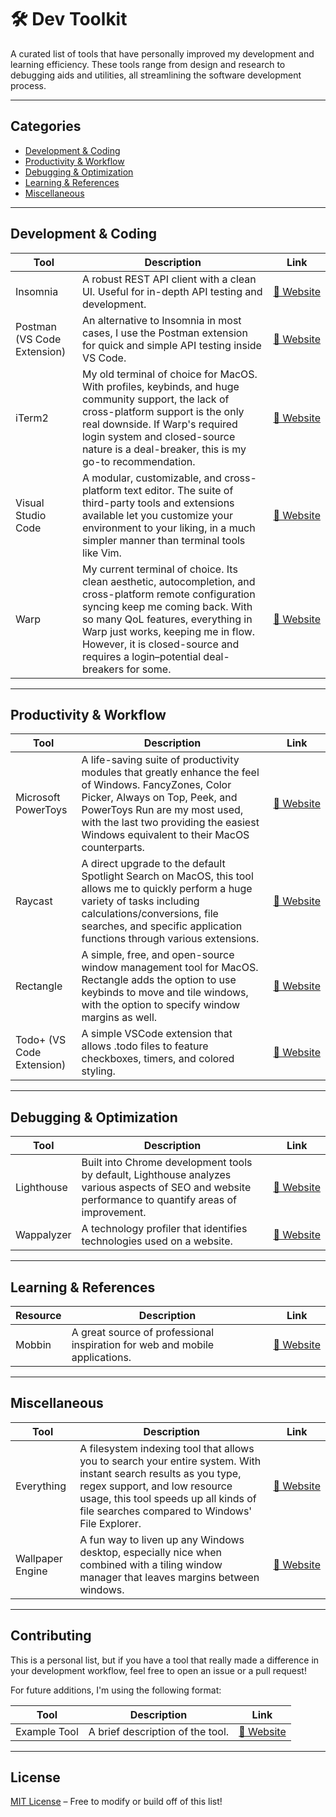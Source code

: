 # 🛠️ Dev Toolkit 
A curated list of tools that have personally improved my development and learning efficiency. These tools range from design and research to debugging aids and utilities, all streamlining the software development process.

---

## Categories  

- [Development & Coding](#development--coding)  
- [Productivity & Workflow](#productivity--workflow)  
- [Debugging & Optimization](#debugging--optimization)  
- [Learning & References](#learning--references)  
- [Miscellaneous](#miscellaneous)  

---

## Development & Coding  

| Tool | Description | Link |  
|------|------------|------|  
| Insomnia | A robust REST API client with a clean UI. Useful for in-depth API testing and development. | [🔗&nbsp;Website](https://example.com) |  
| Postman (VS Code Extension) | An alternative to Insomnia in most cases, I use the Postman extension for quick and simple API testing inside VS Code. | [🔗&nbsp;Website](https://marketplace.visualstudio.com/items?itemName=Postman.postman-for-vscode) |
| iTerm2 | My old terminal of choice for MacOS. With profiles, keybinds, and huge community support, the lack of cross-platform support is the only real downside. If Warp's required login system and closed-source nature is a deal-breaker, this is my go-to recommendation. | [🔗&nbsp;Website](https://iterm2.com/) |
| Visual Studio Code | A modular, customizable, and cross-platform text editor. The suite of third-party tools and extensions available let you customize your environment to your liking, in a much simpler manner than terminal tools like Vim. | [🔗&nbsp;Website](https://code.visualstudio.com/) |
| Warp | My current terminal of choice. Its clean aesthetic, autocompletion, and cross-platform remote configuration syncing keep me coming back. With so many QoL features, everything in Warp just works, keeping me in flow. However, it is closed-source and requires a login–potential deal-breakers for some. | [🔗&nbsp;Website](https://www.warp.dev/) |

---

## Productivity & Workflow  

| Tool | Description | Link |  
|------|------------|------|  
| Microsoft PowerToys | A life-saving suite of productivity modules that greatly enhance the feel of Windows. FancyZones, Color Picker, Always on Top, Peek, and PowerToys Run are my most used, with the last two providing the easiest Windows equivalent to their MacOS counterparts. | [🔗&nbsp;Website](https://learn.microsoft.com/en-us/windows/powertoys/) |
| Raycast | A direct upgrade to the default Spotlight Search on MacOS, this tool allows me to quickly perform a huge variety of tasks including calculations/conversions, file searches, and specific application functions through various extensions. | [🔗&nbsp;Website](https://www.raycast.com/) |
| Rectangle | A simple, free, and open-source window management tool for MacOS. Rectangle adds the option to use keybinds to move and tile windows, with the option to specify window margins as well. | [🔗&nbsp;Website](https://rectangleapp.com/) |
| Todo+ (VS Code Extension) | A simple VSCode extension that allows .todo files to feature checkboxes, timers, and colored styling. | [🔗&nbsp;Website](https://marketplace.visualstudio.com/items?itemName=fabiospampinato.vscode-todo-plus) |  

---

## Debugging & Optimization  

| Tool | Description | Link |  
|------|------------|------|  
| Lighthouse | Built into Chrome development tools by default, Lighthouse analyzes various aspects of SEO and website performance to quantify areas of improvement. | [🔗&nbsp;Website](https://chromewebstore.google.com/detail/Lighthouse/blipmdconlkpinefehnmjammfjpmpbjk) |
| Wappalyzer | A technology profiler that identifies technologies used on a website. | [🔗&nbsp;Website](https://www.wappalyzer.com/) |  

---

## Learning & References  

| Resource | Description | Link |  
|----------|------------|------|  
| Mobbin | A great source of professional inspiration for web and mobile applications. | [🔗&nbsp;Website](https://mobbin.com/browse/web/apps) |  

---

## Miscellaneous  

| Tool | Description | Link |  
|------|------------|------|  
| Everything | A filesystem indexing tool that allows you to search your entire system. With instant search results as you type, regex support, and low resource usage, this tool speeds up all kinds of file searches compared to Windows' File Explorer. | [🔗&nbsp;Website](https://www.voidtools.com/) |
| Wallpaper Engine | A fun way to liven up any Windows desktop, especially nice when combined with a tiling window manager that leaves margins between windows. | [🔗&nbsp;Website](https://www.wallpaperengine.io/en) |  

---

## Contributing  

This is a personal list, but if you have a tool that really made a difference in your development workflow, feel free to open an issue or a pull request!  

For future additions, I'm using the following format:

| Tool | Description | Link |  
|------|------------|------|  
| Example Tool | A brief description of the tool. | [🔗&nbsp;Website](https://example.com) |  

---

## License  

[MIT License](LICENSE) – Free to modify or build off of this list!
